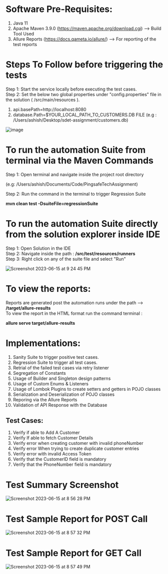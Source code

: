 # Software Pre-Requisites:

1) Java 11
2) Apache Maven 3.9.0 (https://maven.apache.org/download.cgi) --> Build Tool Used
3) Allure Reports (https://docs.qameta.io/allure/) --> For reporting of the test reports

# Steps To Follow before triggering the tests

Step 1: Start the service locally before executing the test cases. <br>
Step 2: Set the below two global properties under "config.properties" file in the solution ( /src/main/resources ).

1) api.basePath=http://localhost:8080 <br>
2) database.Path=$YOUR_LOCAL_PATH_TO_CUSTOMERS.DB FILE (e.g : /Users/ashish/Desktop/sdet-assignment/customers.db) <br>

![image](https://github.com/ashish2801/TechAssignment/assets/59378181/0c70e84c-eb44-405c-afdb-82cd9345d3e5)


# To run the automation Suite from terminal via the Maven Commands

Step 1: Open terminal and navigate inside the project root directory <br>

(e.g: /Users/ashish/Documents/Code/PingsafeTechAssignment) <br>

Step 2: Run the command in the terminal to trigger Regression Suite <br> 

**mvn clean test -DsuiteFile=regressionSuite** <br>

# To run the automation Suite directly from the solution explorer inside IDE

Step 1: Open Solution in the IDE <br>
Step 2: Navigate inside the path : **/src/test/resources/runners** <br>
Step 3: Right click on any of the suite file and select "Run" <br>

![Screenshot 2023-06-15 at 9 24 45 PM](https://github.com/ashish2801/TechAssignment/assets/59378181/d56452ba-afb4-452b-965c-13a8d3c78083)


# To view the reports:

Reports are generated post the automation runs under the path --> **/target/allure-results** <br>
To view the report in the HTML format run the command terminal : <br>

 **allure serve target/allure-results** <br>
 



# Implementations:

1) Sanity Suite to trigger positive test cases. <br>
2) Regression Suite to trigger all test cases. <br>
3) Retrial of the failed test cases via retry listener <br>
4) Segregation of Constants <br>
5) Usage of Builder and Singleton design patterns <br>
6) Usage of Custom Enums & Listeners <br>
7) Usage of Lombok Plugins to create setters and getters in POJO classes <br>
8) Serialization and Deserialization of POJO classes <br>
9) Reporing via the Allure Reports <br>
10) Validation of API Response with the Database <br>


## Test Cases:

1) Verify if able to Add A Customer <br>
2) Verify If able to fetch Customer Details <br>
3) Verify error when creating customer with invalid phoneNumber <br>
4) Verify error When trying to create duplicate customer entries <br>
5) Verify error with invalid Access Token <br>
6) Verify that the CustomerID field is mandatory <br>
7) Verify that the PhoneNumber field is mandatory <br>


# Test Summary Screenshot

![Screenshot 2023-06-15 at 8 56 28 PM](https://github.com/ashish2801/TechAssignment/assets/59378181/c80f6fbe-4c04-4978-8822-809753609f6f)


# Test Sample Report for POST Call


![Screenshot 2023-06-15 at 8 57 32 PM](https://github.com/ashish2801/TechAssignment/assets/59378181/4d3bedf2-8b89-4439-b6be-57d5f77edf2b)


# Test Sample Report for GET Call

![Screenshot 2023-06-15 at 8 57 49 PM](https://github.com/ashish2801/TechAssignment/assets/59378181/07adaa8a-0fb5-4abc-85cd-b32ac563795a)



